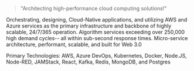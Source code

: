 > "Architecting high-performance cloud computing solutions!" 

Orchestrating, designing, Cloud-Native applications, and utilizing AWS and Azure services as the primary infrastructure and backbone of highly scalable, 24/7/365 operation. Algorithm services exceeding over 250,000 high demand cycles-- all within sub-second response times. Micro-service architecture, performant, scalable, and built for Web 3.0

Primary Technologies: AWS, Azure DevOps, Kubernetes, Docker, Node.JS, Node-RED, JAMStack, React, Kafka, Redis, MongoDB, and Postgres
